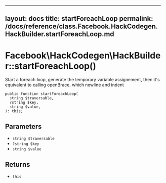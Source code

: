 
***

layout: docs
title: startForeachLoop
permalink: /docs/reference/class.Facebook.HackCodegen.HackBuilder.startForeachLoop.md
---







# Facebook\\HackCodegen\\HackBuilder::startForeachLoop()




Start a foreach loop, generate the temporary variable assignement, then
it's equivalent to calling openBrace, which newline and indent




``` Hack
public function startForeachLoop(
  string $traversable,
  ?string $key,
  string $value,
): this;
```




## Parameters




* ` string $traversable `
* ` ?string $key `
* ` string $value `




## Returns




- ` this `